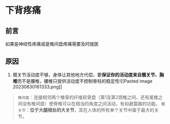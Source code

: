 # 下背疼痛
## 前言
如果是神经性疼痛或是椎间盘疼痛需要及时就医
##  原因
1. 髋关节活动度不够，身体让其他地方代偿，要**保证你的活动度来自髋关节、胸椎**而不是腰椎，腰椎只提供活动度不控制脊柱的稳定性![[Pasted image 20230630161333.png]]















> `椎间盘`：连接相邻两个椎骨的纤维软骨盘（第1及第2颈椎之间，还有尾椎之间没有椎间盘）使脊椎可以在相当的角度之间活动，有如避震器的功能。
> `髋关节`：**位于大腿根处的大关节**，其在人体的所有单个关节中属于最大的关节。